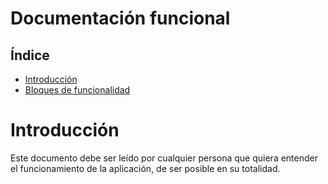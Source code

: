 # Documentación funcional

## Índice

- [Introducción](#introducción)
- [Bloques de funcionalidad](#bloques-de-funcionalidad)

# Introducción

Este documento debe ser leído por cualquier persona que quiera entender el funcionamiento de la aplicación, de ser posible en su totalidad.
